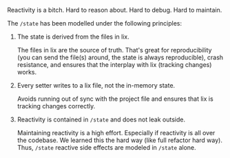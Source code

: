 Reactivity is a bitch. Hard to reason about. Hard to debug. Hard to maintain. 

The `/state` has been modelled under the following principles: 

1. The state is derived from the files in lix.
   
   The files in lix are the source of truth. That's great for 
   reproducibility (you can send the file(s) around, the state
   is always reproducible), crash resistance, and ensures that 
   the interplay with lix (tracking changes) works. 

2. Every setter writes to a lix file, not the in-memory state.

   Avoids running out of sync with the project file and ensures
   that lix is tracking changes correctly.

2. Reactivity is contained in `/state` and does not leak outside.
   
   Maintaining reactivity is a high effort. Especially if reactivity
   is all over the codebase. We learned this the hard way
   (like full refactor hard way). Thus, `/state` reactive side effects
   are modeled in `/state` alone. 